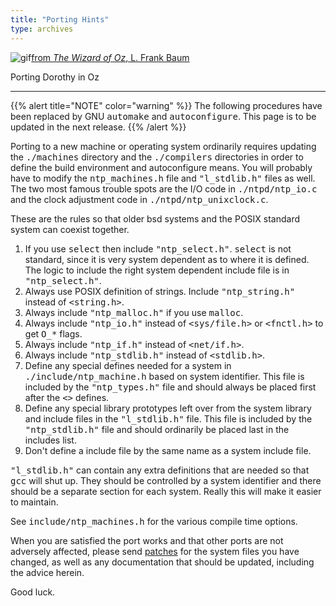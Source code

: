 ```yaml
---
title: "Porting Hints"
type: archives
---
```


![gif](/archives/pic/wingdorothy.gif)[from _The Wizard of Oz_, L. Frank Baum](http://www.eecis.udel.edu/%7emills/pictures.html)

Porting Dorothy in Oz

* * *

{{% alert title="NOTE" color="warning" %}} 
The following procedures have been replaced by GNU <tt>automake</tt> and <tt>autoconfigure</tt>. This page is to be updated in the next release.
{{% /alert %}}

Porting to a new machine or operating system ordinarily requires updating the <tt>./machines</tt> directory and the <tt>./compilers</tt> directories in order to define the build environment and autoconfigure means. You will probably have to modify the <tt>ntp_machines.h</tt> file and <tt>"l_stdlib.h"</tt> files as well. The two most famous trouble spots are the I/O code in <tt>./ntpd/ntp_io.c</tt> and the clock adjustment code in <tt>./ntpd/ntp_unixclock.c</tt>.

These are the rules so that older bsd systems and the POSIX standard system can coexist together.

1.  If you use <tt>select</tt> then include <tt>"ntp_select.h"</tt>. <tt>select</tt> is not standard, since it is very system dependent as to where it is defined. The logic to include the right system dependent include file is in <tt>"ntp_select.h"</tt>.
2.  Always use POSIX definition of strings. Include <tt>"ntp_string.h"</tt> instead of <tt><string.h></tt>.
3.  Always include <tt>"ntp_malloc.h"</tt> if you use <tt>malloc</tt>.
4.  Always include <tt>"ntp_io.h"</tt> instead of <tt><sys/file.h></tt> or <tt><fnctl.h></tt> to get <tt>O_*</tt> flags.
5.  Always include <tt>"ntp_if.h"</tt> instead of <tt><net/if.h></tt>.
6.  Always include <tt>"ntp_stdlib.h"</tt> instead of <tt><stdlib.h></tt>.
7.  Define any special defines needed for a system in <tt>./include/ntp_machine.h</tt> based on system identifier. This file is included by the <tt>"ntp_types.h"</tt> file and should always be placed first after the <tt><></tt> defines.
8.  Define any special library prototypes left over from the system library and include files in the <tt>"l_stdlib.h"</tt> file. This file is included by the <tt>"ntp_stdlib.h"</tt> file and should ordinarily be placed last in the includes list.
9.  Don't define a include file by the same name as a system include file.

<tt>"l_stdlib.h"</tt> can contain any extra definitions that are needed so that <tt>gcc</tt> will shut up. They should be controlled by a system identifier and there should be a separate section for each system. Really this will make it easier to maintain.

See <tt>include/ntp_machines.h</tt> for the various compile time options.

When you are satisfied the port works and that other ports are not adversely affected, please send [patches](/archives/4.1.1/patches) for the system files you have changed, as well as any documentation that should be updated, including the advice herein.

Good luck.